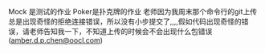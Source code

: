 Mock 是测试的作业
Poker是扑克牌的作业
老师因为我周末那个命令行的git上传总是出现奇怪的拒绝连接错误，所以没有小步提交了,,,,假如代码出现奇怪的错误，请老师告知我一下，不知道上传的时候会不会出现什么包错误(amber.d.p.chen@oocl.com)
